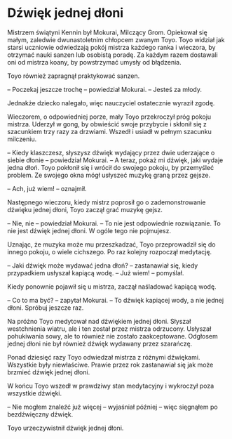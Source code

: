# Dźwięk jednej dłoni

Mistrzem świątyni Kennin był Mokurai, Milczący Grom. Opiekował się małym, zaledwie dwunastoletnim chłopcem zwanym Toyo. Toyo widział jak starsi uczniowie odwiedzają pokój mistrza każdego ranka i wieczora, by otrzymać nauki sanzen lub osobistą poradę. Za każdym razem dostawali oni od mistrza koany, by powstrzymać umysły od błądzenia.

Toyo również zapragnął praktykować sanzen.

– Poczekaj jeszcze trochę – powiedział Mokurai. – Jesteś za młody.

Jednakże dziecko nalegało, więc nauczyciel ostatecznie wyraził zgodę.

Wieczorem, o odpowiedniej porze, mały Toyo przekroczył próg pokoju mistrza. Uderzył w gong, by obwieścić swoje przybycie i skłonił się z szacunkiem trzy razy za drzwiami. Wszedł i usiadł w pełnym szacunku milczeniu.

– Kiedy klaszczesz, słyszysz dźwięk wydający przez dwie uderzające o siebie dłonie – powiedział Mokurai. – A teraz, pokaż mi dźwięk, jaki wydaje jedna dłoń.
Toyo pokłonił się i wrócił do swojego pokoju, by przemyśleć problem. Ze swojego okna mógł usłyszeć muzykę graną przez gejsze.

– Ach, już wiem! – oznajmił.

Następnego wieczoru, kiedy mistrz poprosił go o zademonstrowanie dźwięku jednej dłoni, Toyo zaczął grać muzykę gejsz.

– Nie, nie – powiedział Mokurai. – To nie jest odpowiednie rozwiązanie. To nie jest dźwięk jednej dłoni. W ogóle tego nie pojmujesz.

Uznając, że muzyka może mu przeszkadzać, Toyo przeprowadził się do innego pokoju, o wiele cichszego. Po raz kolejny rozpoczął medytację.

– Jaki dźwięk może wydawać jedna dłoń? – zastanawiał się, kiedy przypadkiem usłyszał kapiącą wodę. – Już wiem! – pomyślał.

Kiedy ponownie pojawił się u mistrza, zaczął naśladować kapiącą wodę.

– Co to ma być? – zapytał Mokurai. – To dźwięk kapiącej wody, a nie jednej dłoni. Spróbuj jeszcze raz.

Na próżno Toyo medytował nad dźwiękiem jednej dłoni. Słyszał westchnienia wiatru, ale i ten został przez mistrza odrzucony. Usłyszał pohukiwania sowy, ale to również nie zostało zaakceptowane. Odgłosem jednej dłoni nie był również dźwięk wydawany przez szarańczę.

Ponad dziesięć razy Toyo odwiedzał mistrza z różnymi dźwiękami. Wszystkie były niewłaściwe. Prawie przez rok zastanawiał się jak może brzmieć dźwięk jednej dłoni.

W końcu Toyo wszedł w prawdziwy stan medytacyjny i wykroczył poza wszystkie dźwięki.

– Nie mogłem znaleźć już więcej – wyjaśniał później – więc sięgnąłem po bezdźwięczny dźwięk.

Toyo urzeczywistnił dźwięk jednej dłoni.


